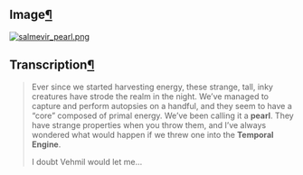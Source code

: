 ## Image[¶](https://wiki.drehmal.cyou/Story_and_Features/Holotexts/25_Percent_Area/salmevir_pearl/#image "Permanent link")

[![salmevir_pearl.png](https://wiki.drehmal.cyou/assets/img/lore/holotexts/salmevir_pearl.png)](https://wiki.drehmal.cyou/assets/img/lore/holotexts/salmevir_pearl.png)

## Transcription[¶](https://wiki.drehmal.cyou/Story_and_Features/Holotexts/25_Percent_Area/salmevir_pearl/#transcription "Permanent link")

> Ever since we started harvesting energy, these strange, tall, inky creatures have strode the realm in the night. We’ve managed to capture and perform autopsies on a handful, and they seem to have a “core” composed of primal energy. We’ve been calling it a **pearl**. They have strange properties when you throw them, and I’ve always wondered what would happen if we threw one into the **Temporal Engine**.
> 
> I doubt Vehmil would let me…